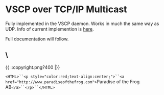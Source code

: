 # VSCP over TCP/IP Multicast

Fully implemented in the VSCP daemon. Works in much the same way as UDP. Info of current implemention is [here](http://www.vscp.org/docs/vscpd/doku.php?id=daemon_multicast_protocol_description_general).

Full documentation will follow. 



\\ 
----
{{  ::copyright.png?400  |}}

`<HTML>``<p style="color:red;text-align:center;">``<a href="http://www.paradiseofthefrog.com">`Paradise of the Frog AB`</a>``</p>``</HTML>`
